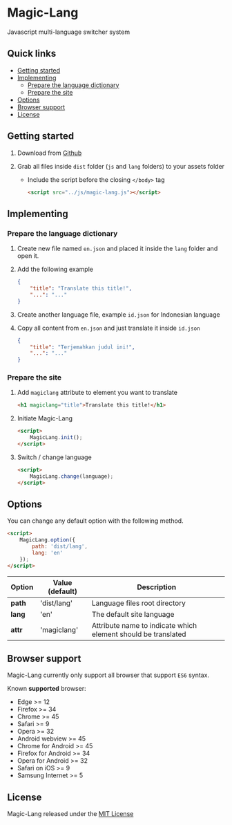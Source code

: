 # Magic-Lang

Javascript multi-language switcher system

## Quick links

- [Getting started](#getting-started)
- [Implementing](#implementing)
   - [Prepare the language dictionary](#prepare-the-language-dictionary)
   - [Prepare the site](#prepare-the-site)
- [Options](#options)
- [Browser support](#browser-support)
- [License](#license)

## Getting started

1. Download from [Github](https://github.com/magicjar/magic-lang)

2. Grab all files inside `dist` folder (`js` and `lang` folders) to your assets folder

    - Include the script before the closing `</body>` tag

        ``` html
        <script src="../js/magic-lang.js"></script>
        ```

## Implementing

### Prepare the language dictionary

1. Create new file named `en.json` and placed it inside the `lang` folder and open it.

2. Add the following example
    ``` json
    {
        "title": "Translate this title!",
        "...": "..."
    }
    ```
3. Create another language file, example `id.json` for Indonesian language

4. Copy all content from `en.json` and just translate it inside `id.json`
    ``` json
    {
        "title": "Terjemahkan judul ini!",
        "...": "..."
    }

### Prepare the site

1. Add `magiclang` attribute to element you want to translate
    ``` html
    <h1 magiclang="title">Translate this title!</h1>
    ```

2. Initiate Magic-Lang
    ``` html
    <script>
        MagicLang.init();
    </script>
    ```

2. Switch / change language
    ``` html
    <script>
        MagicLang.change(language);
    </script>
    ```

## Options

You can change any default option with the following method.
``` html
<script>
    MagicLang.option({
        path: 'dist/lang',
        lang: 'en'
    });
</script>
```

Option | Value (default) | Description
------ | --------------- | -----------
**path** | 'dist/lang' | Language files root directory
**lang** | 'en' | The default site language
**attr** | 'magiclang' | Attribute name to indicate which element should be translated

## Browser support

Magic-Lang currently only support all browser that support `ES6` syntax.

Known **supported** browser:
- Edge >= 12
- Firefox >= 34
- Chrome >= 45
- Safari >= 9
- Opera >= 32
- Android webview >= 45
- Chrome for Android >= 45
- Firefox for Android >= 34
- Opera for Android >= 32
- Safari on iOS >= 9
- Samsung Internet >= 5

## License

Magic-Lang released under the [MIT License](https://github.com/magicjar/magic-lang/blob/master/LICENSE)